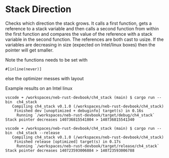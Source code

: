 # Stack Direction

Checks which direction the stack grows. It calls a first function, gets a reference to a stack variable and then calls a second function from within the first function and compares the value of the reference with a stack variable in the second function. The references are both cast to usize. If the variables are decreasing in size (expected on Intel/linux boxes) then the pointer will get smaller.

Note the functions needs to be set with 

```#[inline(never)]```

else the optimizer messes with layout

Example results on an Intel linux

```
vscode ➜ /workspaces/neb-rust-devbook/ch4_stack (main) $ cargo run --bin  ch4_stack
   Compiling ch4_stack v0.1.0 (/workspaces/neb-rust-devbook/ch4_stack)
    Finished dev [unoptimized + debuginfo] target(s) in 0.16s
     Running `/workspaces/neb-rust-devbook/target/debug/ch4_stack`
Stack pointer decreases 140736815541804 > 140736815541340

vscode ➜ /workspaces/neb-rust-devbook/ch4_stack (main) $ cargo run --bin  ch4_stack --release
   Compiling ch4_stack v0.1.0 (/workspaces/neb-rust-devbook/ch4_stack)
    Finished release [optimized] target(s) in 0.17s
     Running `/workspaces/neb-rust-devbook/target/release/ch4_stack`
Stack pointer decreases 140723593006884 > 140723593006788
```

